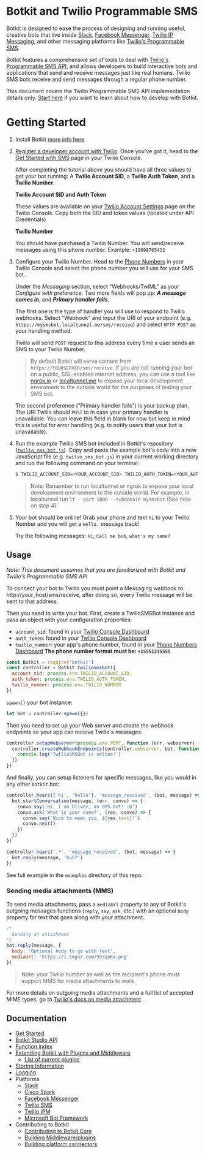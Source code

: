 # Botkit and Twilio Programmable SMS

Botkit is designed to ease the process of designing and running useful, creative bots that live inside [Slack](http://slack.com), [Facebook Messenger](http://facebook.com), [Twilio IP Messaging](https://www.twilio.com/docs/api/ip-messaging), and other messaging platforms like [Twilio's Programmable SMS](https://www.twilio.com/sms/).

Botkit features a comprehensive set of tools to deal with [Twilio's Programmable SMS API](http://www.twilio.com/sms/), and allows developers to build interactive bots and applications that send and receive messages just like real humans. Twilio SMS bots receive and send messages through a regular phone number.

This document covers the Twilio Programmable SMS API implementation details only. [Start here](readme.md) if you want to learn about how to develop with Botkit.

# Getting Started

1) Install Botkit [more info here](readme.md#installation)

2) [Register a developer account with Twilio](https://github.com/howdyai/botkit/blob/master/docs/provisioning/twilio-sms.md). Once you've got it, head to the [Get Started with SMS](https://www.twilio.com/console/sms/getting-started/basics) page in your Twilio Console.

    After completing the tutorial above you should have all three values to get your bot running: A **Twilio Account SID**, a **Twilio Auth Token**, and a **Twilio Number**.

    **Twilio Account SID and Auth Token**

    These values are available on your [Twilio Account Settings](https://www.twilio.com/user/account/settings) page on the Twilio Console. Copy both the SID and token values (located under API Credentials)

    **Twilio Number**

    You should have purchased a Twilio Number. You will send/receive messages using this phone number. Example: `+19098765432`

3) Configure your Twilio Number. Head to the [Phone Numbers](https://www.twilio.com/console/phone-numbers) in your Twilio Console and select the phone number you will use for your SMS bot.

    Under the *Messaging* section, select "Webhooks/TwiML" as your *Configure with* preference. Two more fields will pop up: ***A message comes in***, and ***Primary handler fails***.

    The first one is the type of handler you will use to respond to Twilio webhooks. Select "Webhook" and input the URI of your endpoint (e.g. `https://mysmsbot.localtunnel.me/sms/receive`) and select `HTTP POST` as your handling method.

    Twilio will send `POST` request to this address every time a user sends an SMS to your Twilio Number.

    > By default Botkit will serve content from `https://YOURSERVER/sms/receive`. If you are not running your bot on a public, SSL-enabled internet address, you can use a tool like [ngrok.io](http://ngrok.io/) or [localtunnel.me](localtunnel.me) to expose your local development enviroment to the outside world for the purposes of testing your SMS bot.

    The second preference ("Primary handler fails") is your backup plan. The URI Twilio should `POST` to in case your primary handler is unavailable. You can leave this field in blank for now but keep in mind this is useful for error handling (e.g. to notify users that your bot is unavailable).

4) Run the example Twilio SMS bot included in Botkit's repository ([`twilio_sms_bot.js`](../examples/twilio_sms_bot.js)). Copy and paste the example bot's code into a new JavaScript file (e.g. `twilio_sms_bot.js`) in your current working directory and run the following command on your terminal:

    ```bash
    $ TWILIO_ACCOUNT_SID=<YOUR_ACCOUNT_SID> TWILIO_AUTH_TOKEN=<YOUR_AUTH_TOKEN> TWILIO_NUMBER=<YOUR_NUMBER> node twilio_sms_bot.js
    ```

    > Note: Remember to run localtunnel or ngrok to expose your local development environment to the outside world. For example, in localtunnel run `lt --port 5000 --subdomain mysmsbot` (See note on step 4)

6) Your bot should be online! Grab your phone and text `hi` to your Twilio Number and you will get a `Hello.` message back!

    Try the following messages: `Hi`, `Call me bob`, `what's my name?`

## Usage

*Note: This document assumes that you are familiarized with Botkit and Twilio's Programmable SMS API*

To connect your bot to Twilio you must point a Messaging webhook to http://your_host/sms/receive, after doing so, every Twilio message will be sent to that address.

Then you need to write your bot. First, create a TwilioSMSBot instance and pass an object with your configuration properties:

* `account_sid`: found in your [Twilio Console Dashboard](https://www.twilio.com/console)
* `auth_token`: found in your [Twilio Console Dashboard](https://www.twilio.com/console)
* `twilio_number`: your app's phone number, found in your [Phone Numbers Dashboard](https://www.twilio.com/console/phone-numbers/dashboard) **The phone number format must be: `+15551235555`**

```js
const Botkit = require('botkit')
const controller = Botkit.twiliosmsbot({
  account_sid: process.env.TWILIO_ACCOUNT_SID,
  auth_token: process.env.TWILIO_AUTH_TOKEN,
  twilio_number: process.env.TWILIO_NUMBER
})
```

`spawn()` your bot instance:

```js
let bot = controller.spawn({})
```

Then you need to set up your Web server and create the webhook endpoints so your app can receive Twilio's messages:

```js
controller.setupWebserver(process.env.PORT, function (err, webserver) {
  controller.createWebhookEndpoints(controller.webserver, bot, function () {
    console.log('TwilioSMSBot is online!')
  })
})
```

And finally, you can setup listeners for specific messages, like you would in any other `botkit` bot:

```js
controller.hears(['hi', 'hello'], 'message_received', (bot, message) => {
  bot.startConversation(message, (err, convo) => {
    convo.say('Hi, I am Oliver, an SMS bot! :D')
    convo.ask('What is your name?', (res, convo) => {
      convo.say(`Nice to meet you, ${res.text}!`)
      convo.next()
    })
  })
})

controller.hears('.*', 'message_received', (bot, message) => {
  bot.reply(message, 'huh?')
})
```

See full example in the `examples` directory of this repo.

### Sending media attachments (MMS)

To send media attachments, pass a `mediaUrl` property to any of Botkit's outgoing messages functions (`reply`, `say`, `ask`, etc.) with an optional `body` property for text that goes along with your attachment.

```js
/*
  Sending an attachment
*/
bot.reply(message, {
  body: 'Optional body to go with text',
  mediaUrl: 'https://i.imgur.com/9n3qoKx.png'
})
```

> Note: your Twilio number as well as the recipient's phone must support MMS for media attachments to work

For more details on outgoing media attachments and a full list of accepted MIME types, go to [Twilio's docs on media attachment](https://www.twilio.com/docs/api/rest/accepted-mime-types).

## Documentation

* [Get Started](readme.md)
* [Botkit Studio API](readme-studio.md)
* [Function index](readme.md#developing-with-botkit)
* [Extending Botkit with Plugins and Middleware](middleware.md)
  * [List of current plugins](readme-middlewares.md)
* [Storing Information](storage.md)
* [Logging](logging.md)
* Platforms
  * [Slack](readme-slack.md)
  * [Cisco Spark](readme-ciscospark.md)
  * [Facebook Messenger](readme-facebook.md)
  * [Twilio SMS](readme-twiliosms.md)
  * [Twilio IPM](readme-twilioipm.md)
  * [Microsoft Bot Framework](readme-botframework.md)
* Contributing to Botkit
  * [Contributing to Botkit Core](../CONTRIBUTING.md)
  * [Building Middleware/plugins](howto/build_middleware.md)
  * [Building platform connectors](howto/build_connector.md)
